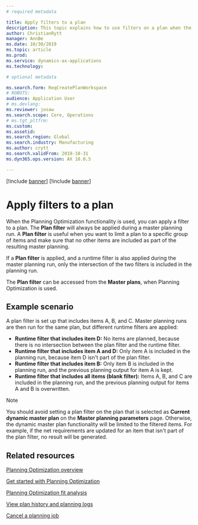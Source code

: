 ```yaml
---
# required metadata

title: Apply filters to a plan
description: This topic explains how to use filters on a plan when the Planning Optimization functionality is used. 
author: ChristianRytt
manager: AnnBe
ms.date: 10/30/2019
ms.topic: article
ms.prod: 
ms.service: dynamics-ax-applications
ms.technology: 

# optional metadata

ms.search.form: ReqCreatePlanWorkspace
# ROBOTS: 
audience: Application User
# ms.devlang: 
ms.reviewer: josaw
ms.search.scope: Core, Operations
# ms.tgt_pltfrm: 
ms.custom: 
ms.assetid: 
ms.search.region: Global
ms.search.industry: Manufacturing
ms.author: crytt
ms.search.validFrom: 2019-10-31
ms.dyn365.ops.version: AX 10.0.5

---
```


[!include [banner](../../includes/preview-banner.md)]
[!include [banner](../../includes/banner.md)]

# Apply filters to a plan

When the Planning Optimization functionality is used, you can apply a filter to a plan. The **Plan filter** will always be applied during a master planning run. A **Plan filter** is useful when you want to limit a plan to a specific group of items and make sure that no other items are included as part of the resulting master planning.

If a **Plan filter** is applied, and a runtime filter is also applied during the master planning run, only the intersection of the two filters is included in the planning run.

The **Plan filter** can be accessed from the **Master plans**, when Planning Optimization is used.

## Example scenario

A plan filter is set up that includes items A, B, and C. Master planning runs are then run for the same plan, but different runtime filters are applied:

- **Runtime filter that includes item D:** No items are planned, because there is no intersection between the plan filter and the runtime filter.
- **Runtime filter that includes item A and D:** Only item A is included in the planning run, because item D isn't part of the plan filter.
- **Runtime filter that includes item B:** Only item B is included in the planning run, and the previous planning output for item A is kept.
- **Runtime filter that includes all items (blank filter):** Items A, B, and C are included in the planning run, and the previous planning output for items A and B is overwritten.

> [!NOTE]
> You should avoid setting a plan filter on the plan that is selected as **Current dynamic master plan** on the **Master planning parameters** page. Otherwise, the dynamic master plan functionality will be limited to the filtered items. For example, if the net requirements are updated for an item that isn't part of the plan filter, no result will be generated.

## Related resources

[Planning Optimization overview](planning-optimization-overview.md)

[Get started with Planning Optimization](get-started.md)

[Planning Optimization fit analysis](planning-optimization-fit-analysis.md)

[View plan history and planning logs](plan-history-logs.md)

[Cancel a planning job](cancel-planning-job.md)
